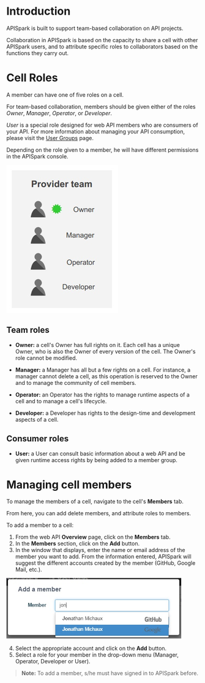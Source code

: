 
# Introduction

APISpark is built to support team-based collaboration on API projects.

Collaboration in APISpark is based on the capacity to share a cell with other APISpark users, and to attribute specific roles to collaborators based on the functions they carry out.

# Cell Roles

A member can have one of five roles on a cell.

For team-based collaboration, members should be given either of the roles *Owner*, *Manager*, *Operator*, or *Developer*.

*User* is a special role designed for web API members who are consumers of your API. For more information about managing your API consumption, please visit the [User Groups](technical-resources/apispark/guide/publish/secure/user-groups "User Groups") page.

Depending on the role given to a member, he will have different permissions in the APISpark console.

![team work](images/provider-team.jpg "team work")


## Team roles

 * **Owner:** a cell's Owner has full rights on it. Each cell has a unique Owner, who is also the Owner of every version of the cell. The Owner's role cannot be modified.

 * **Manager:** a Manager has all but a few rights on a cell. For instance, a manager cannot delete a cell, as this operation is reserved to the Owner and to manage the community of cell members.

 * **Operator:** an Operator has the rights to manage runtime aspects of a cell and to manage a cell's lifecycle.

 * **Developer:** a Developer has rights to the design-time and development aspects of a cell.


## Consumer roles

 * **User:** a User can consult basic information about a web API and be given runtime access rights by being added to a member group.


# Managing cell members

To manage the members of a cell, navigate to the cell's **Members** tab.

From here, you can add delete members, and attribute roles to members.

To add a member to a cell:

1. From the web API **Overview** page, click on the **Members** tab.
2. In the **Members** section, click on the **Add** button.
3. In the window that displays, enter the name or email address of the member you want to add. From the information entered, APISpark will suggest the different accounts created by the member (GitHub, Google Mail, etc.).

  ![Add member](images/addMemberToCell.jpg "Add member")

4. Select the appropriate account and click on the **Add** button.
5. Select a role for your member in the drop-down menu (Manager, Operator, Developer or User).



>**Note:** To add a member, s/he must have signed in to APISpark before.


<!---# Switch role perspective

Coming soon.
-->
